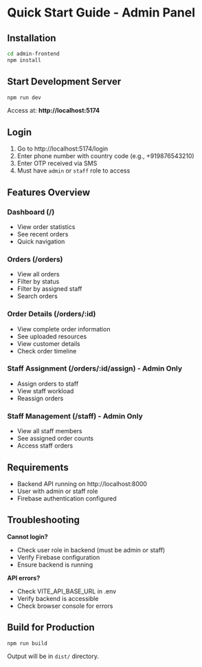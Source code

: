# Quick Start Guide - Admin Panel

## Installation

```bash
cd admin-frontend
npm install
```

## Start Development Server

```bash
npm run dev
```

Access at: **http://localhost:5174**

## Login

1. Go to http://localhost:5174/login
2. Enter phone number with country code (e.g., +919876543210)
3. Enter OTP received via SMS
4. Must have `admin` or `staff` role to access

## Features Overview

### Dashboard (/)
- View order statistics
- See recent orders
- Quick navigation

### Orders (/orders)
- View all orders
- Filter by status
- Filter by assigned staff
- Search orders

### Order Details (/orders/:id)
- View complete order information
- See uploaded resources
- View customer details
- Check order timeline

### Staff Assignment (/orders/:id/assign) - Admin Only
- Assign orders to staff
- View staff workload
- Reassign orders

### Staff Management (/staff) - Admin Only
- View all staff members
- See assigned order counts
- Access staff orders

## Requirements

- Backend API running on http://localhost:8000
- User with admin or staff role
- Firebase authentication configured

## Troubleshooting

**Cannot login?**
- Check user role in backend (must be admin or staff)
- Verify Firebase configuration
- Ensure backend is running

**API errors?**
- Check VITE_API_BASE_URL in .env
- Verify backend is accessible
- Check browser console for errors

## Build for Production

```bash
npm run build
```

Output will be in `dist/` directory.
